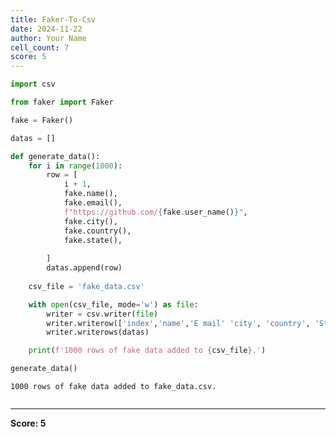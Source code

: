 ```yaml
---
title: Faker-To-Csv
date: 2024-11-22
author: Your Name
cell_count: 7
score: 5
---
```


```python
import csv
```


```python
from faker import Faker
```


```python
fake = Faker()
```


```python
datas = []
```


```python
def generate_data():
    for i in range(1000):
        row = [
            i + 1,
            fake.name(),
            fake.email(),
            f"https://github.com/{fake.user_name()}",
            fake.city(),
            fake.country(),
            fake.state(),  
            
        ]
        datas.append(row)
    
    csv_file = 'fake_data.csv'

    with open(csv_file, mode='w') as file:
        writer = csv.writer(file)
        writer.writerow(['index','name','E mail' 'city', 'country', 'State', 'Github Link', 'phone_number'])
        writer.writerows(datas)

    print(f'1000 rows of fake data added to {csv_file}.')
```


```python
generate_data()

```

    1000 rows of fake data added to fake_data.csv.



```python

```


---
**Score: 5**
